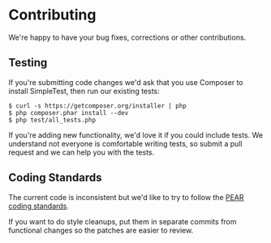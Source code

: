 # Contributing

We're happy to have your bug fixes, corrections or other contributions.

## Testing

If you're submitting code changes we'd ask that you use Composer to install SimpleTest, then run our existing tests:

```
$ curl -s https://getcomposer.org/installer | php
$ php composer.phar install --dev
$ php test/all_tests.php
```

If you're adding new functionality, we'd love it if you could include tests. We understand not everyone is comfortable writing tests, so submit a pull request and we can help you with the tests.

## Coding Standards

The current code is inconsistent but we'd like to try to follow the [PEAR coding standards](http://pear.php.net/manual/en/standards.php). 

If you want to do style cleanups, put them in separate commits from functional changes so the patches are easier to review.